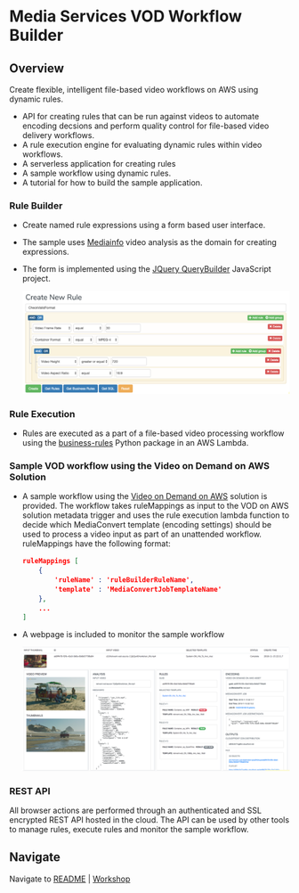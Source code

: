 # Media Services VOD Workflow Builder

## Overview

Create flexible, intelligent file-based video workflows on AWS using dynamic rules.

* API for creating rules that can be run against videos to automate encoding decsions and perform quality control for file-based video delivery workflows.  
* A rule execution engine for evaluating dynamic rules within video workflows.
* A serverless application for creating rules
* A sample workflow using dynamic rules.
* A tutorial for how to build the sample application.

### Rule Builder

* Create named rule expressions using a form based user interface.  
* The sample uses [Mediainfo](https://mediaarea.net/en/MediaInfo) video analysis as the domain for creating expressions.  
* The form is implemented using the [JQuery QueryBuilder](https://querybuilder.js.org/index.html) JavaScript project.

    ![sample rule screenshot](images/app-sample-rule.png)

### Rule Execution

* Rules are executed as a part of a file-based video processing workflow using the [business-rules](https://github.com/venmo/business-rules) Python package in an AWS Lambda.

### Sample VOD workflow using the Video on Demand on AWS Solution

* A sample workflow using the [Video on Demand on AWS](https://aws.amazon.com/answers/media-entertainment/video-on-demand-on-aws/) solution is provided.  The workflow takes ruleMappings as input to the VOD on AWS solution metadata trigger and uses the rule execution lambda function to decide which MediaConvert template (encoding settings) should be used to process a video input as part of an unattended workflow.  ruleMappings have the following format:

    ```json
    ruleMappings [
        {
            'ruleName' : 'ruleBuilderRuleName',
            'template' : 'MediaConvertJobTemplateName'
        },
        ...
    ]
    ```

* A webpage is included to monitor the sample workflow

    ![Rule execution screenshot](images/app-rule-execution.png)



### REST API

All browser actions are performed through an authenticated and SSL encrypted REST API hosted in the cloud. The API can be used by other tools to manage rules, execute rules and monitor the sample workflow.

## Navigate

Navigate to [README](README.md) | [Workshop](RuleBasedEncoding/README.md) 